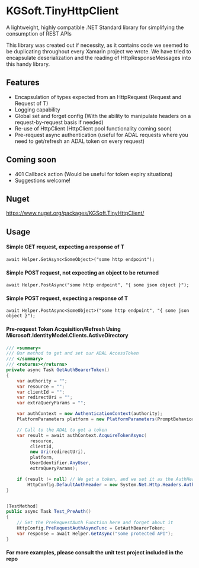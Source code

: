 # KGSoft.TinyHttpClient
A lightweight, highly compatible .NET Standard library for simplifying the consumption of REST APIs

This library was created out if necessity, as it contains code we seemed to be duplicating throughout every Xamarin project we wrote. We have tried to encapsulate deserialization and the reading of HttpResponseMessages into this handy library.

## Features

* Encapsulation of types expected from an HttpRequest (Request and Request of T)
* Logging capability
* Global set and forget config (With the ability to manipulate headers on a request-by-request basis if needed)
* Re-use of HttpClient (HttpClient pool functionality coming soon)
* Pre-request async authentication (useful for ADAL requests where you need to get/refresh an ADAL token on every request)

## Coming soon

* 401 Callback action (Would be useful for token expiry situations)
* Suggestions welcome!

## Nuget
https://www.nuget.org/packages/KGSoft.TinyHttpClient/

## Usage

#### Simple GET request, expecting a response of T


`await Helper.GetAsync<SomeObject>("some http endpoint");`

#### Simple POST request, not expecting an object to be returned


`await Helper.PostAsync("some http endpoint", "{ some json object }");`


#### Simple POST request, expecting a response of T


`await Helper.PostAsync<SomeObject>("some http endpoint", "{ some json object }");`

#### Pre-request Token Acquisition/Refresh Using Microsoft.IdentityModel.Clients.ActiveDirectory

```csharp
/// <summary>
/// Our method to get and set our ADAL AccessToken
/// </summary>
/// <returns></returns>
private async Task GetAuthBearerToken()
{
    var authority = "";
    var resource = "";
    var clientId = "";
    var redirectUri = "";
    var extraQueryParams = "";

    var authContext = new AuthenticationContext(authority);
    PlatformParameters platform = new PlatformParameters(PromptBehavior.Auto);

    // Call to the ADAL to get a token
    var result = await authContext.AcquireTokenAsync(
         resource,
         clientId,
         new Uri(redirectUri),
         platform,
         UserIdentifier.AnyUser,
         extraQueryParams);

    if (result != null) // We get a token, and we set it as the AuthHeader for our HttpClient in the global config
        HttpConfig.DefaultAuthHeader = new System.Net.Http.Headers.AuthenticationHeaderValue("Bearer", result.AccessToken);
}


[TestMethod]
public async Task Test_PreAuth()
{
    // Set the PreRequestAuth Function here and forget about it
    HttpConfig.PreRequestAuthAsyncFunc = GetAuthBearerToken;
    var response = await Helper.GetAsync("some protected API");
}
```

#### For more examples, please consult the unit test project included in the repo
